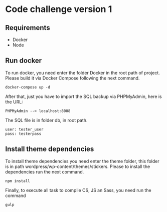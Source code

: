 # Code challenge version 1

## Requirements

* Docker
* Node

## Run docker

To run docker, you need enter the folder Docker in the root path of project. Please build it via Docker Compose following the next command.

```
docker-compose up -d
```

After that, just you have to import the SQL backup via PHPMyAdmin, here is the URL:

```
PHPMyAdmin --> localhost:8008
```

The SQL file is in folder db, in root path.

```
user: tester_user
pass: testerpass
```



## Install theme dependencies

To install theme dependencies you need enter the theme folder, this folder is in path wordpress/wp-content/themes/stickers. Please to install the dependencies run the next command.

```
npm install
```

Finally, to execute all task to compile CS, JS an Sass, you need run the command

```
gulp
```
